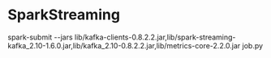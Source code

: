 # SparkStreaming
spark-submit --jars lib/kafka-clients-0.8.2.2.jar,lib/spark-streaming-kafka_2.10-1.6.0.jar,lib/kafka_2.10-0.8.2.2.jar,lib/metrics-core-2.2.0.jar job.py
